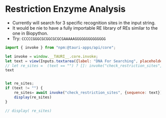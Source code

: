 # Restriction Enzyme Analysis

- Currently will search for 3 specific recognition sites in the input string.
- It would be nie to have a fully importable RE library of REs similar to the one in Biopython.
- Try: `CCCCCGGGCGCGGCGCGCGAAAAAGGGGGGGGGGGGGG`


```js
import { invoke } from "npm:@tauri-apps/api/core";

let invoke = window.__TAURI__.core.invoke;
let text = view(Inputs.textarea({label: "DNA For Searching", placeholder: "DNA Goes here", submit: true}));
// let re_sites =  (text == "") ? []: invoke("check_restriction_sites", {sequence: text})
text
```

```js

let re_sites;
if (text != "") {
    re_sites= await invoke("check_restriction_sites", {sequence: text});
    display(re_sites)
}

// display( re_sites)

```

